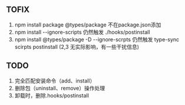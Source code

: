 ## TOFIX
1. npm install package 
@types/package 不在package.json添加
2. npm install --ignore-scripts 仍然触发 ./hooks/postinstall
3. npm install @types/package -D --ignore-scrpts 仍然触发 type-sync scirpts postinstall
(2,3 无实际影响，有一些干扰信息)

## TODO

1. 完全匹配安装命令（add、install）
2. 删除包（uninstall、remove）操作处理
3. 卸载时，删除.hooks/postinstall

